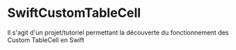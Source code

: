 # SwiftCustomTableCell
Il s'agit d'un projet/tutoriel permettant la découverte du fonctionnement des Custom TableCell en Swift
